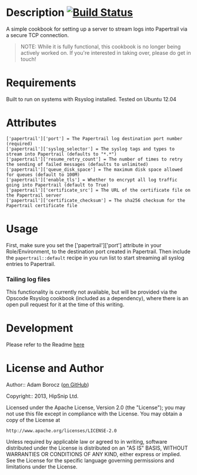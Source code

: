 Description [![Build Status](https://travis-ci.org/hipsnip-cookbooks/papertrail-rsyslog.png)](https://travis-ci.org/hipsnip-cookbooks/papertrail-rsyslog)
===========
A simple cookbook for setting up a server to stream logs into Papertrail via a secure
TCP connection.

> NOTE: While it is fully functional, this cookbook is no longer being actively worked on.
If you're interested in taking over, please do get in touch!


Requirements
============
Built to run on systems with Rsyslog installed. Tested on Ubuntu 12.04


Attributes
==========

    ['papertrail']['port'] = The Papertrail log destination port number (required)
    ['papertrail']['syslog_selector'] = The syslog tags and types to stream into Papertrail (defaults to "*.*")
    ['papertrail']['resume_retry_count'] = The number of times to retry the sending of failed messages (defaults to unlimited)
    ['papertrail']['queue_disk_space'] = The maximum disk space allowed for queues (default to 100M)
    ['papertrail']['enable_tls'] = Whether to encrypt all log traffic going into Papertrail (default to True)
    ['papertrail']['certificate_src'] = The URL of the certificate file on the Papertrail server
    ['papertrail']['certificate_checksum'] = The sha256 checksum for the Papertrail certificate file


Usage
=====
First, make sure you set the ['papertrail']['port'] attribute in your Role/Environment,
to the destination port created in Papertrail. Then include the `papertrail::default` recipe
in you run list to start streaming all syslog entries to Papertrail.


### Tailing log files
This functionality is currently not available, but will be provided via the Opscode Rsyslog cookbook
(included as a dependency), where there is an open pull request for it at the time of this writing.


Development
============
Please refer to the Readme [here](https://github.com/hipsnip-cookbooks/cookbook-development/blob/master/README.md)


License and Author
==================

Author:: Adam Borocz ([on GitHub](https://github.com/motns))

Copyright:: 2013, HipSnip Ltd.

Licensed under the Apache License, Version 2.0 (the "License");
you may not use this file except in compliance with the License.
You may obtain a copy of the License at

    http://www.apache.org/licenses/LICENSE-2.0

Unless required by applicable law or agreed to in writing, software
distributed under the License is distributed on an "AS IS" BASIS,
WITHOUT WARRANTIES OR CONDITIONS OF ANY KIND, either express or implied.
See the License for the specific language governing permissions and
limitations under the License.
